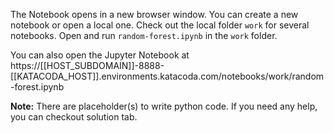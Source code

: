 The Notebook opens in a new browser window. You can create a new notebook or open a local one. Check out the local folder `work` for several notebooks. Open and run `random-forest.ipynb` in the `work` folder.

You can also open the Jupyter Notebook at https://[[HOST_SUBDOMAIN]]-8888-[[KATACODA_HOST]].environments.katacoda.com/notebooks/work/random-forest.ipynb

**Note:**
There are placeholder(s) to write python code. If you need any help, you can checkout solution tab.
